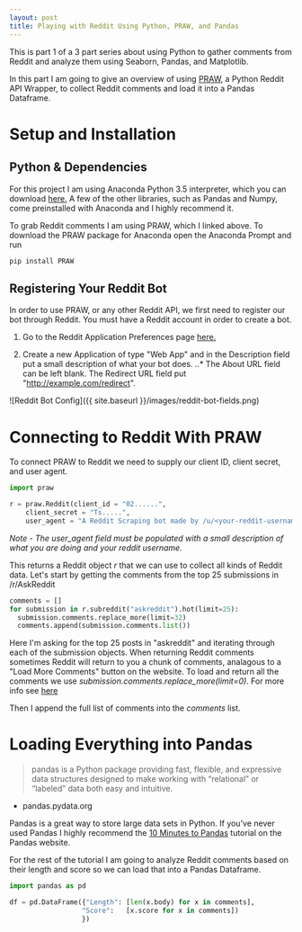 ```yaml
---
layout: post
title: Playing with Reddit Using Python, PRAW, and Pandas
---
```


This is part 1 of a 3 part series about using Python to gather comments from Reddit and analyze them using Seaborn, Pandas, and Matplotlib.

In this part I am going to give an overview of using [PRAW](https://praw.readthedocs.io/en/latest/), a Python Reddit API Wrapper, to collect Reddit comments and load it into a Pandas Dataframe.

# Setup and Installation

## Python & Dependencies

For this project I am using Anaconda Python 3.5 interpreter, which you can download [here.](https://www.continuum.io/downloads) A few of the other libraries, such as Pandas and Numpy, come preinstalled with Anaconda and I highly recommend it.

To grab Reddit comments I am using PRAW, which I linked above. To download the PRAW package for Anaconda open the Anaconda Prompt and run

```shell
pip install PRAW
```

## Registering Your Reddit Bot

In order to use PRAW, or any other Reddit API, we first need to register our bot through Reddit. You must have a Reddit account in order to create a bot.

1. Go to the Reddit Application Preferences page [here.](https://ssl.reddit.com/prefs/apps)

2. Create a new Application of type "Web App" and in the Description field put a small description of what your bot does.
..* The About URL field can be left blank. The Redirect URL field put "http://example.com/redirect".

![Reddit Bot Config]({{ site.baseurl }}/images/reddit-bot-fields.png)

# Connecting to Reddit With PRAW

To connect PRAW to Reddit we need to supply our client ID, client secret, and user agent.

```python
import praw

r = praw.Reddit(client_id = "02......",
    client_secret = "Ts.....",
    user_agent = "A Reddit Scraping bot made by /u/<your-reddit-username>")
```

*Note - The user_agent field must be populated with a small description of what you are doing and your reddit username.*

This returns a Reddit object *r* that we can use to collect all kinds of Reddit data. Let's start by getting the comments from the top 25 submissions in /r/AskReddit

```python
comments = []
for submission in r.subreddit("askreddit").hot(limit=25):
  submission.comments.replace_more(limit=32)
  comments.append(submission.comments.list())
```

Here I'm asking for the top 25 posts in "askreddit" and iterating through each of the submission objects. When returning Reddit comments sometimes Reddit will return to you a chunk of comments, analagous to a "Load More Comments" button on the website. To load and return all the comments we use *submission.comments.replace_more(limit=0)*. For more info see [here](https://praw.readthedocs.io/en/latest/tutorials/comments.html#extracting-comments)

Then I append the full list of comments into the *comments* list.

# Loading Everything into Pandas

>pandas is a Python package providing fast, flexible, and expressive data structures designed to make working with “relational” or “labeled” data both easy and intuitive.
 - pandas.pydata.org

Pandas is a great way to store large data sets in Python. If you've never used Pandas I highly recommend the [10 Minutes to Pandas](http://pandas.pydata.org/pandas-docs/stable/10min.html) tutorial on the Pandas website.

For the rest of the tutorial I am going to analyze Reddit comments based on their length and score so we can load that into a Pandas Dataframe.

```python
import pandas as pd

df = pd.DataFrame({"Length": [len(x.body) for x in comments],
                  "Score":   [x.score for x in comments])
                  })
```
